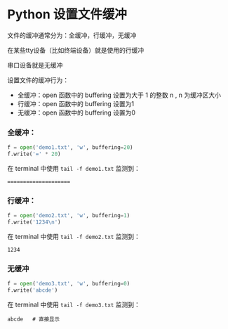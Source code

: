 # Python 设置文件缓冲

文件的缓冲通常分为：全缓冲，行缓冲，无缓冲

在某些tty设备（比如终端设备）就是使用的行缓冲

串口设备就是无缓冲

设置文件的缓冲行为：

- 全缓冲：open 函数中的 buffering 设置为大于 1 的整数 n , n 为缓冲区大小
- 行缓冲：open 函数中的 buffering 设置为1
- 无缓冲：open 函数中的 buffering 设置为0

### 全缓冲：

```python
f = open('demo1.txt', 'w', buffering=20)
f.write('=' * 20)
```

在 terminal 中使用 `tail -f demo1.txt` 监测到：

```shell
====================
```

### 行缓冲：

```python
f = open('demo2.txt', 'w', buffering=1)
f.write('1234\n')
```

在 terminal 中使用 `tail -f demo2.txt` 监测到：

```shell
1234
```

### 无缓冲

```python
f = open('demo3.txt', 'w', buffering=0)
f.write('abcde')
```

在 terminal 中使用 `tail -f demo3.txt` 监测到：

```shell
abcde	# 直接显示
```
